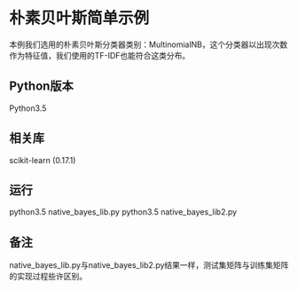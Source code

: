 # 朴素贝叶斯简单示例

本例我们选用的朴素贝叶斯分类器类别：MultinomialNB，这个分类器以出现次数作为特征值，我们使用的TF-IDF也能符合这类分布。

## Python版本

Python3.5

## 相关库

scikit-learn (0.17.1)

## 运行 

python3.5 native_bayes_lib.py
python3.5 native_bayes_lib2.py

## 备注

native_bayes_lib.py与native_bayes_lib2.py结果一样，测试集矩阵与训练集矩阵的实现过程些许区别。
